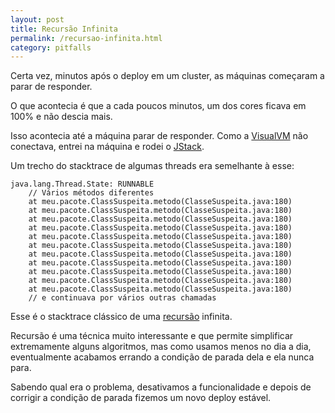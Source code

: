 ```yaml
---
layout: post
title: Recursão Infinita
permalink: /recursao-infinita.html
category: pitfalls
---
```


Certa vez, minutos após o deploy em um cluster, as máquinas começaram a parar de responder.

O que acontecia é que a cada poucos minutos, um dos cores ficava em 100% e não descia mais. 

Isso acontecia até a máquina parar de responder. Como a [VisualVM](/visual-vm.html) não conectava,
entrei na máquina e rodei o [JStack](/jstack.html).

Um trecho do stacktrace de algumas threads era semelhante à esse:

	java.lang.Thread.State: RUNNABLE
		// Vários métodos diferentes
		at meu.pacote.ClassSuspeita.metodo(ClasseSuspeita.java:180)
		at meu.pacote.ClassSuspeita.metodo(ClasseSuspeita.java:180)
		at meu.pacote.ClassSuspeita.metodo(ClasseSuspeita.java:180)
		at meu.pacote.ClassSuspeita.metodo(ClasseSuspeita.java:180)
		at meu.pacote.ClassSuspeita.metodo(ClasseSuspeita.java:180)
		at meu.pacote.ClassSuspeita.metodo(ClasseSuspeita.java:180)
		at meu.pacote.ClassSuspeita.metodo(ClasseSuspeita.java:180)
		at meu.pacote.ClassSuspeita.metodo(ClasseSuspeita.java:180)
		at meu.pacote.ClassSuspeita.metodo(ClasseSuspeita.java:180)
		at meu.pacote.ClassSuspeita.metodo(ClasseSuspeita.java:180)
		at meu.pacote.ClassSuspeita.metodo(ClasseSuspeita.java:180)
		// e continuava por vários outras chamadas

Esse é o stacktrace clássico de uma [recursão][1] infinita.

Recursão é uma técnica muito interessante e que permite simplificar extremamente alguns algoritmos,
mas como usamos menos no dia a dia, eventualmente acabamos errando a condição de parada dela e
ela nunca para.

Sabendo qual era o problema, desativamos a funcionalidade e depois de corrigir a condição de parada
fizemos um novo deploy estável.

[1]: http://en.wikipedia.org/wiki/Recursion#Recursion_in_computer_science

